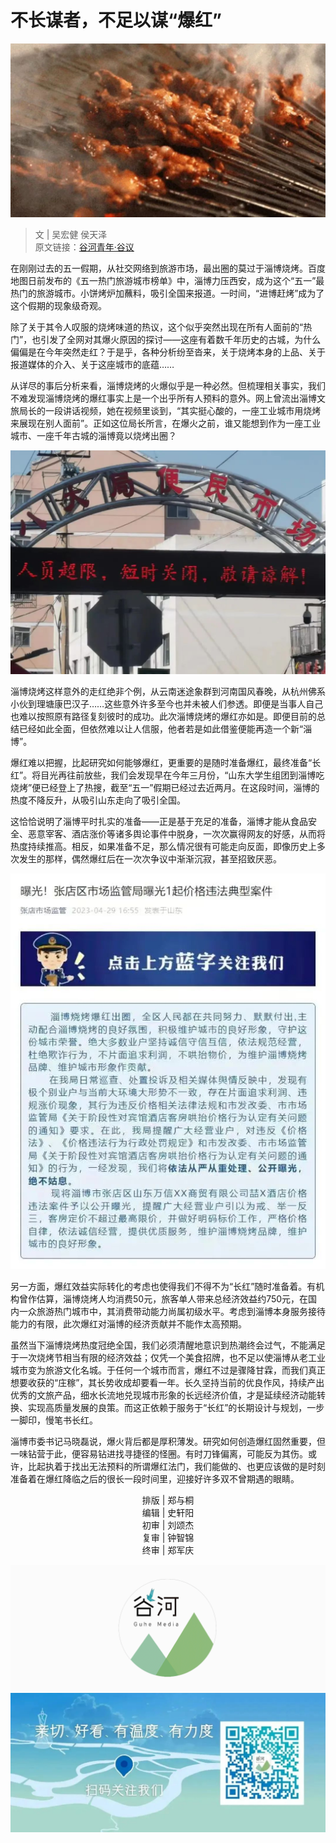 # 不长谋者，不足以谋“爆红”
![](../photos/不长谋者，不足以谋“爆红”/1.jpeg ':size=50%')

> 文 | 吴宏健 侯天泽<br>
> 原文链接：[谷河青年·谷议](https://mp.weixin.qq.com/s/3LLsG8gtsIB4BBHvJxrgzw)

在刚刚过去的五一假期，从社交网络到旅游市场，最出圈的莫过于淄博烧烤。百度地图日前发布的《五一热门旅游城市榜单》中，淄博力压西安，成为这个“五一”最热门的旅游城市。小饼烤炉加蘸料，吸引全国来报道。一时间，“进博赶烤”成为了这个假期的现象级奇观。

除了关于其令人叹服的烧烤味道的热议，这个似乎突然出现在所有人面前的“热门”，也引发了全网对其爆火原因的探讨——这座有着数千年历史的古城，为什么偏偏是在今年突然走红？于是乎，各种分析纷至沓来，关于烧烤本身的上品、关于报道媒体的介入、关于这座城市的底蕴……

从详尽的事后分析来看，淄博烧烤的火爆似乎是一种必然。但梳理相关事实，我们不难发现淄博烧烤的爆红事实上是一个出乎所有人预料的意外。网上曾流出淄博文旅局长的一段讲话视频，她在视频里谈到，“其实挺心酸的，一座工业城市用烧烤来展现在别人面前”。正如这位局长所言，在爆火之前，谁又能想到作为一座工业城市、一座千年古城的淄博竟以烧烤出圈？

![](../photos/不长谋者，不足以谋“爆红”/2.jpeg ':size=50%')

淄博烧烤这样意外的走红绝非个例，从云南迷途象群到河南国风春晚，从杭州佛系小伙到理塘康巴汉子……这些意外许多至今也并未被人们参透。即便是当事人自己也难以按照原有路径复刻彼时的成功。此次淄博烧烤的爆红亦如是。即便目前的总结已经如此全面，但依然难以让人信服，他者若是如此借鉴便能再造一个新“淄博”。

爆红难以把握，比起研究如何能够爆红，更重要的是随时准备爆红，最终准备“长红”。将目光再往前放些，我们会发现早在今年三月份，“山东大学生组团到淄博吃烧烤”便已经登上了热搜，截至“五一”假期已经过去近两月。在这段时间，淄博的热度不降反升，从吸引山东走向了吸引全国。

这恰恰说明了淄博平时扎实的准备——正是基于充足的准备，淄博才能从食品安全、恶意宰客、酒店涨价等诸多舆论事件中脱身，一次次赢得网友的好感，从而将热度持续推高。相反，如果准备不足，那么情况很有可能走向反面，即像历史上多次发生的那样，偶然爆红后在一次次争议中渐渐沉寂，甚至招致厌恶。

![](../photos/不长谋者，不足以谋“爆红”/3.jpeg ':size=50%')

另一方面，爆红效益实际转化的考虑也使得我们不得不为“长红”随时准备着。有机构曾作估算，淄博烧烤人均消费50元，旅客单人带来总经济效益约750元，在国内一众旅游热门城市中，其消费带动能力尚属初级水平。考虑到淄博本身服务接待能力的有限，此次爆红对淄博的经济贡献并不能作太高预期。

虽然当下淄博烧烤热度冠绝全国，我们必须清醒地意识到热潮终会过气，不能满足于一次烧烤节相当有限的经济效益；仅凭一个美食招牌，也不足以使淄博从老工业城市变为旅游文化名城。于任何一个城市而言，爆红不过是骤降甘霖，而我们真正想要收获的“庄稼”，其长势收成却要看一年。长久坚持当前的优良作风，持续产出优秀的文旅产品，细水长流地兑现城市形象的长远经济价值，才是延续经济动能转换、实现高质量发展的良策。而这正依赖于服务于“长红”的长期设计与规划，一步一脚印，慢笔书长红。

淄博市委书记马晓磊说，爆火背后都是厚积薄发。研究如何创造爆红固然重要，但一味钻营于此，便容易钻进找寻捷径的怪圈。有时刀锋偏离，可能反为其伤。或许，比起执着于找出无法预料的所谓爆红法门，我们能做的、也更应该做的是时刻准备着在爆红降临之后的很长一段时间里，迎接好许多双不曾期遇的眼睛。

<div style="text-align:center;">
排版 | 郑与桐<br>
编辑 | 史轩阳<br>
初审 | 刘颂杰<br>
复审 | 钟智锦<br>
终审 | 郑军庆<br>
</div>


![](../photos/不长谋者，不足以谋“爆红”/4.gif ':size=50%')
![](../photos/不长谋者，不足以谋“爆红”/5.jpeg ':size=50%')